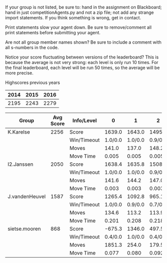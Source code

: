 If your group is not listed, be sure to: hand in the assignment on Blackboard; hand in just competitionAgents.py and not a zip file; not add any strange import statements. If you think something is wrong, get in contact.

Print statements slow your agent down. Be sure to remove/comment all print statements before submitting your agent.

Are not all group member names shown? Be sure to include a comment with all s-numbers in the code.

Notice your score fluctuating between versions of the leaderboard? This is because the average is not very strong: each level is only run 10 times. For the final leaderboard, each level will be run 50 times, so the average will be more precise.

Highscores previous years

| 2014 | 2015 | 2016 |
|---|---|---|
| 2195 | 2243 | 2279 |



Group | Avg Score | Info/Level | 0 | 1 | 2 | 3 | 4 | 5 | 6 | 7 | 8 | 9 | 10 | 11 
| --- | --- | --- | --- | --- | --- | --- | --- | --- | --- | --- | --- | --- | --- | --- 
K.Karelse | 2256 | Score | 1639.0 | 1643.0 | 1495.8 | 1639.5 | 1484.2 | 3580.3 | 3743.6 | 1925.9 | 3625.5 | 3811.8 | 1536.1 | 941.9
| | | Win/Timeout | 1.0/0.0 | 1.0/0.0 | 0.9/0.0 | 0.9/0.0 | 0.8/0.0 | 1.0/0.0 | 0.8/0.0 | 0.0/0.0 | 0.9/0.0 | 0.8/0.0 | 0.0/0.0 | 0.0/0.0
| | | Moves | 141.0 | 137.0 | 148.2 | 96.5 | 97.8 | 309.7 | 301.4 | 157.1 | 460.5 | 475.2 | 219.9 | 118.1
| | | Move Time | 0.005 | 0.005 | 0.005 | 0.003 | 0.003 | 0.004 | 0.004 | 0.004 | 0.009 | 0.009 | 0.009 | 0.009
I2.Janssen | 2050 | Score | 1638.4 | 1635.8 | 1508.0 | 1147.8 | 1744.7 | 3363.0 | 2575.2 | 1966.2 | 3163.8 | 3258.8 | 1221.9 | 1378.6
| | | Win/Timeout | 1.0/0.0 | 1.0/0.0 | 0.9/0.0 | 0.5/0.0 | 1.0/0.0 | 0.9/0.0 | 0.3/0.0 | 0.2/0.0 | 0.7/0.0 | 0.7/0.0 | 0.0/0.0 | 0.0/0.0
| | | Moves | 141.6 | 144.2 | 147.0 | 81.2 | 105.3 | 329.0 | 224.8 | 150.8 | 372.2 | 400.2 | 175.1 | 168.4
| | | Move Time | 0.003 | 0.003 | 0.003 | 0.002 | 0.002 | 0.002 | 0.002 | 0.003 | 0.007 | 0.005 | 0.005 | 0.005
J.vandenHeuvel | 1587 | Score | 1265.4 | 1092.8 | 965.1 | 1175.5 | 928.3 | 2297.0 | 1599.2 | 751.4 | 3156.7 | 3148.2 | 1467.5 | 1195.9
| | | Win/Timeout | 1.0/0.0 | 0.9/0.0 | 0.7/0.0 | 0.9/0.0 | 0.7/0.0 | 0.9/0.0 | 0.4/0.0 | 0.0/0.0 | 0.8/0.0 | 0.9/0.0 | 0.1/0.0 | 0.1/0.0
| | | Moves | 134.6 | 113.2 | 113.9 | 86.5 | 79.7 | 175.0 | 144.8 | 89.6 | 349.3 | 363.8 | 202.5 | 178.1
| | | Move Time | 0.201 | 0.208 | 0.218 | 0.013 | 0.013 | 0.027 | 0.064 | 0.188 | 0.032 | 0.031 | 0.035 | 0.042
sietse.mooren | 868 | Score | -675.3 | 1346.0 | 497.5 | 1037.2 | 902.3 | 311.2 | 1687.1 | 594.5 | 2100.7 | 1163.1 | 1277.8 | 172.8
| | | Win/Timeout | 0.4/0.0 | 1.0/0.0 | 0.4/0.0 | 0.9/0.0 | 0.8/0.0 | 0.3/0.0 | 0.4/0.0 | 0.0/0.0 | 0.5/0.0 | 0.2/0.0 | 0.0/0.0 | 0.0/0.0
| | | Moves | 1851.3 | 254.0 | 179.5 | 123.8 | 102.7 | 1389.8 | 278.9 | 112.5 | 579.3 | 851.9 | 224.2 | 63.2
| | | Move Time | 0.077 | 0.080 | 0.092 | 0.012 | 0.012 | 0.023 | 0.033 | 0.068 | 0.035 | 0.035 | 0.037 | 0.051
